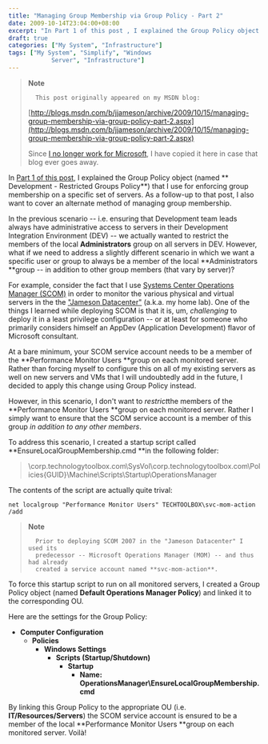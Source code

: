 ```yaml
---
title: "Managing Group Membership via Group Policy - Part 2"
date: 2009-10-14T23:04:00+08:00
excerpt: "In Part 1 of this post , I explained the Group Policy object (named Development - Restricted Groups Policy ) that I use for enforcing group membership on a specific set of servers. As a follow-up to that post, I also want to cover an alternate method..."
draft: true
categories: ["My System", "Infrastructure"]
tags: ["My System", "Simplify", "Windows 
			Server", "Infrastructure"]
---
```


> **Note**
> 
>       This post originally appeared on my MSDN blog:
> 
> [http://blogs.msdn.com/b/jjameson/archive/2009/10/15/managing-group-membership-via-group-policy-part-2.aspx](http://blogs.msdn.com/b/jjameson/archive/2009/10/15/managing-group-membership-via-group-policy-part-2.aspx)
> 
> Since [I no longer work for Microsoft](/blog/jjameson/2011/09/02/last-day-with-microsoft), I have copied it here in case that blog ever goes away.

In [Part 1 of this post](/blog/jjameson/2009/10/15/managing-group-membership-via-group-policy-part-1), I explained the Group Policy object (named **
Development - Restricted Groups Policy**) that I use for enforcing group membership on a specific set of servers. As a follow-up to that post, I also want to cover an alternate method of managing group membership.

In the previous scenario -- i.e. ensuring that Development team leads always have administrative access to servers in their Development Integration Environment (DEV) -- we actually wanted to restrict the members of the local **Administrators** group on all servers in DEV. However, what if we need to address a slightly different scenario in which we want a specific user or group to always be a member of the local **Administrators **group -- in addition to other group members (that vary by server)?

For example, consider the fact that I use [Systems Center Operations Manager (SCOM)](http://www.microsoft.com/systemcenter/operationsmanager/en/us/default.aspx) in order to monitor the various physical and virtual servers in the the ["Jameson
Datacenter"](/blog/jjameson/2009/09/14/the-jameson-datacenter) (a.k.a. my home lab). One of the things I learned while deploying SCOM is that it is, um, *challenging* to deploy it in a least privilege configuration -- or at least for someone who primarily considers himself an AppDev (Application Development) flavor of Microsoft consultant.

At a bare minimum, your SCOM service account needs to be a member of the **Performance Monitor Users **group on each monitored server. Rather than forcing myself to configure this on all of my existing servers as well on new servers and VMs that I will undoubtedly add in the future, I decided to apply this change using Group Policy instead.

However, in this scenario, I don't want to *restrict*the members of the **Performance Monitor Users **group on each monitored server. Rather I simply want to ensure that the SCOM service account is a member of this group *in addition to any other members*.

To address this scenario, I created a startup script called **EnsureLocalGroupMembership.cmd
**in the following folder:

> \\corp.technologytoolbox.com\SysVol\corp.technologytoolbox.com\Policies\{GUID}\Machine\Scripts\Startup\OperationsManager

The contents of the script are actually quite trival:

```
net localgroup "Performance Monitor Users" TECHTOOLBOX\svc-mom-action /add
```

> **Note**
> 
>       Prior to deploying SCOM 2007 in the "Jameson Datacenter" I used its 
>       predecessor -- Microsoft Operations Manager (MOM) -- and thus had already 
>       created a service account named **svc-mom-action**.

To force this startup script to run on all monitored servers, I created a Group Policy object (named **Default Operations Manager Policy**) and linked it to the corresponding OU.

Here are the settings for the Group Policy:

- **Computer Configuration**
  - **Policies**
    - **Windows Settings**
      - **Scripts (Startup/Shutdown)**
        - **Startup**
          - **Name: OperationsManager\EnsureLocalGroupMembership.cmd**

By linking this Group Policy to the appropriate OU (i.e. **IT/Resources/Servers**) the SCOM service account is ensured to be a member of the local **Performance
Monitor Users **group on each monitored server. Voilà!

